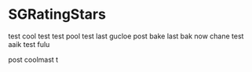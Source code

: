 # SGRatingStars
test
cool
test
test
pool
test
last
gucloe
post
bake
last
bak
now
chane
test
aaik
test
fulu

post
coolmast
t
